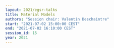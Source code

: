 ```yaml
---
layout: 2021/egsr-talks
title: Material Models
authors: "Session chair: Valentin Deschaintre"
start: "2021-07-02 15:00:00 CEST"
end: "2021-07-02 16:10:00 CEST"
session_id: 15
year: 2021
---
```

